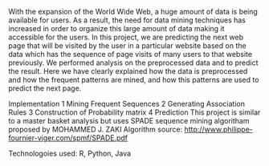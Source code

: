 With the expansion of the World Wide Web, a huge amount of data is being available for users. As a result, the need for data mining techniques has increased in order to organize this large amount of data making it accessible for the users. In this project, we are predicting the next web page that will be visited by the user in a particular website based on the data which has the sequence of page visits of many users to that website previously. We performed analysis on the preprocessed data and to predict the result. Here we have clearly explained how the data is preprocessed and how the frequent patterns are mined, and how this patterns are used to predict the next page.

Implementation
	1 Mining Frequent Sequences
	2 Generating Association Rules
	3 Construction of Probability matrix 
	4 Prediction
This project is similar to a master basket analysis but uses SPADE sequence mining algoritham proposed by MOHAMMED J. ZAKI
Algorithm source: http://www.philippe-fournier-viger.com/spmf/SPADE.pdf

Technologoies used: R, Python, Java